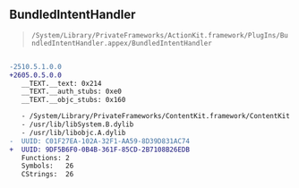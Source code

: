 ## BundledIntentHandler

> `/System/Library/PrivateFrameworks/ActionKit.framework/PlugIns/BundledIntentHandler.appex/BundledIntentHandler`

```diff

-2510.5.1.0.0
+2605.0.5.0.0
   __TEXT.__text: 0x214
   __TEXT.__auth_stubs: 0xe0
   __TEXT.__objc_stubs: 0x160

   - /System/Library/PrivateFrameworks/ContentKit.framework/ContentKit
   - /usr/lib/libSystem.B.dylib
   - /usr/lib/libobjc.A.dylib
-  UUID: C01F27EA-102A-32F1-AA59-8D39D831AC74
+  UUID: 9DF5B6F0-0B4B-361F-85CD-2B7108B26EDB
   Functions: 2
   Symbols:   26
   CStrings:  26

```
